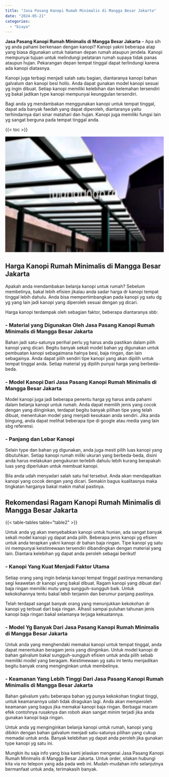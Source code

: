 ```yaml
---
title: "Jasa Pasang Kanopi Rumah Minimalis di Mangga Besar Jakarta"
date: "2024-05-21"
categories: 
  - "biaya"
---
```


**Jasa Pasang Kanopi Rumah Minimalis di Mangga Besar Jakarta** – Apa sih yg anda pahami berkenaan dengan kanopi? Kanopi yakni beberapa atap yang biasa digunakan untuk halaman depan rumah ataupun jendela. Kanopi mempunyai tujuan untuk melindungi pelataran rumah supaya tidak panas ataupun hujan. Pekarangan depan tempat tinggal dapat terlindungi karena ada kanopi diatasnya.

Kanopi juga terbagi menjadi salah satu bagian, diantaranya kanopi bahan galvalum dan kanopi besi hollo. Anda dapat gunakan model kanopi sesuai yg ingin dibuat. Setiap kanopi memiliki kelebihan dan kelemahan tersendiri yg bakal jadikan type kanopi mempunyai keunggulan tersendiri.

Bagi anda yg mendambakan menggunakan kanopi untuk tempat tinggal, dapat ada banyak faedah yang dapat diperoleh, diantaranya yaitu terhindarnya dari sinar matahari dan hujan. Kanopi juga memiliki fungsi lain yg sangat berguna pada tempat tinggal anda.

{{< toc >}}

![Jasa Pasang Kanopi Rumah Minimalis di Mangga Besar Jakarta](/images/harga-kanopi-minimalis-07.png)

## Harga Kanopi Rumah Minimalis di Mangga Besar Jakarta

Apakah anda mendambakan belanja kanopi untuk rumah? Sebelum membelinya, bakal lebih efisien jikalau anda sadar harga dr kanopi tempat tinggal lebih dahulu. Anda bisa mempertimbangkan pada kanopi yg satu dg yg yang lain jadi kanopi yang diperoleh sesuai dengan yg dicari.

Harga kanopi terdampak oleh sebagian faktor, beberapa diantaranya sbb:

### \- Material yang Digunakan Oleh Jasa Pasang Kanopi Rumah Minimalis di Mangga Besar Jakarta

Bahan jadi satu-satunya perihal perlu yg harus anda pastikan dalam pilih kanopi yang dicari. Begitu banyak sekali model bahan yg digunakan untuk pembuatan kanopi sebagaimana halnya besi, baja ringan, dan lain sebagainya. Anda dapat pilih sendiri tipe kanopi yang akan dipilih untuk tempat tinggal anda. Setiap material yg dipilih punyai harga yang berbeda-beda.

### \- Model Kanopi Dari Jasa Pasang Kanopi Rumah Minimalis di Mangga Besar Jakarta

Model kanopi juga jadi beberapa penentu harga yg harus anda pahami dalam belanja kanopi untuk rumah. Anda dapat memilih jenis yang cocok dengan yang diinginkan, terdapat begitu banyak pilihan tipe yang telah dibuat, menentukan model yang menjadi kesukaan anda sendiri. Jika anda bingung, anda dapat melihat beberapa tipe di google atau media yang lain sbg referensi.

### \- Panjang dan Lebar Kanopi

Selain type dan bahan yg digunakan, anda juga mesti pilih luas kanopi yang dibutuhkan. Setiap kanopi rumah miliki ukuran yang berbeda-beda, disini anda harus melakukan pengukuran terlebih dahulu lebih kurang berapakah luas yang diperlukan untuk membuat kanopi.

Bila anda udah menyadari salah satu hal tersebut. Anda akan mendapatkan kanopi yang cocok dengan yang dicari. Semakin bagus kualitasnya maka tingkatan harganya bakal makin mahal pastinya.

## Rekomendasi Ragam Kanopi Rumah Minimalis di Mangga Besar Jakarta

{{< table-tables table="table2" >}}

Untuk anda yg akan menyebabkan kanopi untuk hunian, ada sangat banyak sekali model kanopi yg dapat anda pilih. Beberapa jenis kanopi yg efisien untuk anda terapkan yakni kanopi dr bahan baja ringan. Tipe kanopi yg satu ini mempunyai keistimewaan tersendiri dibandingkan dengan material yang lain. Diantara kelebihan yg dapat anda peroleh sebagai berikut!

### \- Kanopi Yang Kuat Menjadi Faktor Utama

Setiap orang yang ingin belanja kanopi tempat tinggal pastinya memandang segi keawetan dr kanopi yang bakal dibuat. Ragam kanopi yang dibuat dari baja ringan memiliki mutu yang sungguh-sungguh baik. Untuk kekokohannya tentu bakal lebih terjamin dan berumur panjang pastinya.

Telah terdapat sangat banyak orang yang menunjukkan kekokohan dr kanopi yg terbuat dari baja ringan. Alhasil sampai puluhan tahunan jenis kanopi baja ringan bakal selamanya terjaga kekuatannya.

### \- Model Yg Banyak Dari Jasa Pasang Kanopi Rumah Minimalis di Mangga Besar Jakarta

Untuk anda yang menghendaki memakai kanopi untuk tempat tinggal, anda dapat menentukan beragam jenis yang diinginkan. Untuk model kanopi dr bahan galvalum bakal sungguh-sungguh efisien untuk anda pilih sebab memiliki model yang beragam. Keistimewaan yg satu ini tentu menjadikan begitu banyak orang menginginkan untuk membelinya.

### \- Keamanan Yang Lebih Tinggi Dari Jasa Pasang Kanopi Rumah Minimalis di Mangga Besar Jakarta

Bahan galvalum yaitu beberapa bahan yg punya kekokohan tingkat tinggi, untuk keamanannya udah tidak diragukan lagi. Anda akan memperoleh keamanan yang bagus jika memakai kanopi baja ringan. Berbagai macam efek contohnya rusaknya dan roboh akan sangat minim terjadi jika anda gunakan kanopi baja ringan.

Untuk anda yg menginginkan belanja kanopi untuk rumah, kanopi yang dibikin dengan bahan galvalum menjadi satu-satunya pilihan yang cukup memadai untuk anda. Banyak kelebihan yg dapat anda peroleh jika gunakan type kanopi yg satu ini.

Mungkin itu saja info yang bisa kami jelaskan mengenai Jasa Pasang Kanopi Rumah Minimalis di Mangga Besar Jakarta. Untuk order, silakan hubungi kita via no telepon yang ada pada web ini. Mudah-mudahan info selanjutnya bermanfaat untuk anda, terimakasih banyak.
